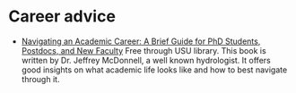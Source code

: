 # Career advice

- [Navigating an Academic Career: A Brief Guide for PhD Students, Postdocs, and New Faculty](https://agupubs.onlinelibrary.wiley.com/doi/book/10.1002/9781119642206) Free through USU library. This book is written by Dr. Jeffrey McDonnell, a well known hydrologist. It offers good insights on what academic life looks like and how to best navigate through it. 